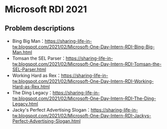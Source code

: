 # Microsoft RDI 2021

## Problem descriptions

- Bing Big Man：https://sharing-life-in-tw.blogspot.com/2021/02/Microsoft-One-Day-Intern-RDI-Bing-Big-Man.html
- Tomsan the SEL Parser：https://sharing-life-in-tw.blogspot.com/2021/02/Microsoft-One-Day-Intern-RDI-Tomsan-the-SEL-Parser.html
- Working Hard as Rex：https://sharing-life-in-tw.blogspot.com/2021/02/Microsoft-One-Day-Intern-RDI-Working-Hard-as-Rex.html
- The Ding Legacy：https://sharing-life-in-tw.blogspot.com/2021/02/Microsoft-One-Day-Intern-RDI-The-Ding-Legacy.html
- Jacky's Perfect Advertising Slogan：https://sharing-life-in-tw.blogspot.com/2021/02/Microsoft-One-Day-Intern-RDI-Jackys-Perfect-Advertising-Slogan.html
